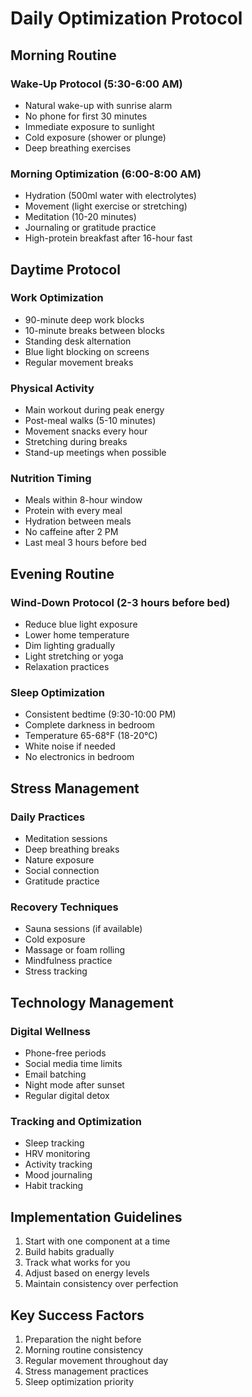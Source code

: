 # Daily Optimization Protocol

## Morning Routine

### Wake-Up Protocol (5:30-6:00 AM)
- Natural wake-up with sunrise alarm
- No phone for first 30 minutes
- Immediate exposure to sunlight
- Cold exposure (shower or plunge)
- Deep breathing exercises

### Morning Optimization (6:00-8:00 AM)
- Hydration (500ml water with electrolytes)
- Movement (light exercise or stretching)
- Meditation (10-20 minutes)
- Journaling or gratitude practice
- High-protein breakfast after 16-hour fast

## Daytime Protocol

### Work Optimization
- 90-minute deep work blocks
- 10-minute breaks between blocks
- Standing desk alternation
- Blue light blocking on screens
- Regular movement breaks

### Physical Activity
- Main workout during peak energy
- Post-meal walks (5-10 minutes)
- Movement snacks every hour
- Stretching during breaks
- Stand-up meetings when possible

### Nutrition Timing
- Meals within 8-hour window
- Protein with every meal
- Hydration between meals
- No caffeine after 2 PM
- Last meal 3 hours before bed

## Evening Routine

### Wind-Down Protocol (2-3 hours before bed)
- Reduce blue light exposure
- Lower home temperature
- Dim lighting gradually
- Light stretching or yoga
- Relaxation practices

### Sleep Optimization
- Consistent bedtime (9:30-10:00 PM)
- Complete darkness in bedroom
- Temperature 65-68°F (18-20°C)
- White noise if needed
- No electronics in bedroom

## Stress Management

### Daily Practices
- Meditation sessions
- Deep breathing breaks
- Nature exposure
- Social connection
- Gratitude practice

### Recovery Techniques
- Sauna sessions (if available)
- Cold exposure
- Massage or foam rolling
- Mindfulness practice
- Stress tracking

## Technology Management

### Digital Wellness
- Phone-free periods
- Social media time limits
- Email batching
- Night mode after sunset
- Regular digital detox

### Tracking and Optimization
- Sleep tracking
- HRV monitoring
- Activity tracking
- Mood journaling
- Habit tracking

## Implementation Guidelines

1. Start with one component at a time
2. Build habits gradually
3. Track what works for you
4. Adjust based on energy levels
5. Maintain consistency over perfection

## Key Success Factors

1. Preparation the night before
2. Morning routine consistency
3. Regular movement throughout day
4. Stress management practices
5. Sleep optimization priority
